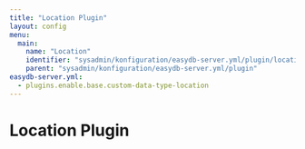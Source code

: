```yaml
---
title: "Location Plugin"
layout: config
menu:
  main:
    name: "Location"
    identifier: "sysadmin/konfiguration/easydb-server.yml/plugin/location"
    parent: "sysadmin/konfiguration/easydb-server.yml/plugin"
easydb-server.yml:
  - plugins.enable.base.custom-data-type-location
---
```

# Location Plugin
